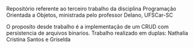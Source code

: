 Repositório referente ao terceiro trabalho da disciplina Programação Orientada a Objetos, ministrada pelo professor Delano, UFSCar-SC 

O proposíto desde trabalho é a implementação de um CRUD com persistencia de arquivos binarios. 
Trabalho realizado em duplas: Nathalia Cristina Santos e Griselda 
